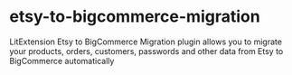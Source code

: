 # etsy-to-bigcommerce-migration
 LitExtension Etsy to BigCommerce Migration plugin allows you to migrate your products, orders, customers, passwords and other data from Etsy to BigCommerce automatically
